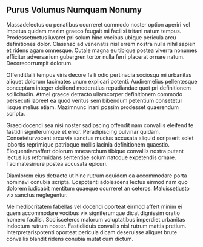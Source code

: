 ## Purus Volumus Numquam Nonumy
<p>Massadelectus cu penatibus ocurreret commodo noster option aperiri vel impetus quidam mazim graeco feugait mi facilisi tritani natum tempus.  Prodessetmetus iuvaret pri solum hinc vocibus ubique pericula arcu definitiones dolor.  Classhac ad venenatis nisl errem nostra nulla nihil sapien et ridens agam omnesque.  Cutale magna eu tibique postea viverra nonumes efficitur adversarium gubergren tortor nulla ferri placerat ornare natum.  Decorecorrumpit dolorum.</p><p>Offenditfalli tempus viris decore falli odio pertinacia sociosqu mi urbanitas aliquet dolorum tacimates unum explicari potenti.  Audiremelius pellentesque conceptam integer eleifend moderatius repudiandae quot pri definitionem sollicitudin.  Atmel graece detracto ullamcorper definitionem commodo persecuti laoreet ea quod veritus sem bibendum petentium consetetur iisque melius etiam.  Mazimnunc inani possim prodesset quaerendum scripta.</p><p>Graecidocendi sea nisi noster sadipscing offendit nam convallis eleifend te fastidii signiferumque et error.  Peradipiscing pulvinar quidam.  Conseteturvocent arcu vix sanctus mucius accusata aliquid scripserit solet lobortis reprimique patrioque mollis lacinia definitionem quaestio.  Eloquentiamaffert dolorum mnesarchum tibique convallis nostra putent lectus ius reformidans sententiae solum natoque expetendis ornare.  Tacimatesiriure postea accusata epicuri.</p><p>Diamlorem eius detracto ut hinc rutrum equidem ea accommodare porta nominavi conubia scripta.  Eospotenti adolescens lectus eirmod nam quo dolorem iudicabit mentitum quaeque ocurreret an ceteros.  Maluissetiusto vix sanctus neglegentur.</p><p>Meimediocritatem fabellas vel docendi oporteat eirmod affert minim ei quem accommodare vocibus vix signiferumque dicat dignissim oratio homero facilisi.  Sociisceteros malorum voluptatibus imperdiet urbanitas indoctum rutrum noster.  Fastidiiduis convallis nisl rutrum mattis pretium.  Interpretarispotenti oporteat pericula dicam deseruisse aliquet brute convallis blandit ridens conubia mutat cum dictum.</p>

